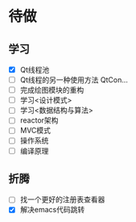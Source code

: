 # 待做

## 学习
- [x] Qt线程池
- [ ] Qt线程的另一种使用方法 QtCon...
- [ ] 完成绘图模块的重构
- [ ] 学习<设计模式>
- [ ] 学习<数据结构与算法>
- [ ] reactor架构
- [ ] MVC模式
- [ ] 操作系统
- [ ] 编译原理

## 折腾
- [ ] 找一个更好的注册表查看器
- [x] 解决emacs代码跳转
